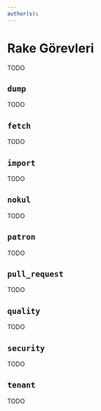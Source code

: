 ```yaml
---
author(s):
---
```


Rake Görevleri
==============

TODO

`dump`
------

TODO

`fetch`
-------

TODO

`import`
--------

TODO

`nokul`
-------

TODO

`patron`
--------

TODO

`pull_request`
--------------

TODO

`quality`
---------

TODO

`security`
----------

TODO

`tenant`
--------

TODO
